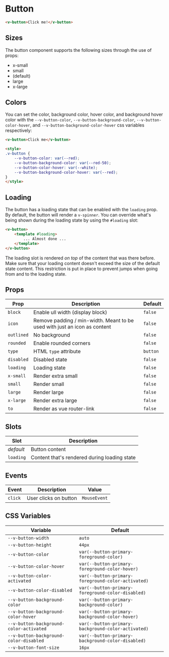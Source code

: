 # Button

```html
<v-button>Click me!</v-button>
```

## Sizes

The button component supports the following sizes through the use of props:

* x-small
* small
* (default)
* large
* x-large

## Colors

You can set the color, background color, hover color, and background hover color with the `--v-button-color`, `--v-button-background-color`, `--v-button-color-hover`, and `--v-button-background-color-hover` css variables respectively:

```html
<v-button>Click me</v-button>

<style>
.v-button {
	--v-button-color: var(--red);
	--v-button-background-color: var(--red-50);
	--v-button-color-hover: var(--white);
	--v-button-background-color-hover: var(--red);
}
</style>
```

## Loading

The button has a loading state that can be enabled with the `loading` prop. By default, the button will render a `v-spinner`. You can override what's being shown during the loading state by using the `#loading` slot:

```html
<v-button>
	<template #loading>
		... Almost done ...
	</template>
</v-button>
```

The loading slot is rendered _on top_ of the content that was there before. Make sure that your loading content doesn't exceed the size of the default state content. This restriction is put in place to prevent jumps when going from and to the loading state.

## Props
| Prop       | Description                                                               | Default  |
|------------|---------------------------------------------------------------------------|----------|
| `block`    | Enable ull width (display block)                                          | `false`  |
| `icon`     | Remove padding / min-width. Meant to be used with just an icon as content | `false`  |
| `outlined` | No background                                                             | `false`  |
| `rounded`  | Enable rounded corners                                                    | `false`  |
| `type`     | HTML `type` attribute                                                     | `button` |
| `disabled` | Disabled state                                                            | `false`  |
| `loading`  | Loading state                                                             | `false`  |
| `x-small`  | Render extra small                                                        | `false`  |
| `small`    | Render small                                                              | `false`  |
| `large`    | Render large                                                              | `false`  |
| `x-large`  | Render extra large                                                        | `false`  |
| `to`       | Render as vue router-link                                                 | `false`  |

## Slots
| Slot      | Description                                  |
|-----------|----------------------------------------------|
| _default_ | Button content                               |
| `loading` | Content that's rendered during loading state |

## Events
| Event   | Description           | Value        |
|---------|-----------------------|--------------|
| `click` | User clicks on button | `MouseEvent` |

## CSS Variables
| Variable                                | Default                                            |
|-----------------------------------------|----------------------------------------------------|
| `--v-button-width`                      | `auto`                                             |
| `--v-button-height`                     | `44px`                                             |
| `--v-button-color`                      | `var(--button-primary-foreground-color)`           |
| `--v-button-color-hover`                | `var(--button-primary-foreground-color-hover)`     |
| `--v-button-color-activated`            | `var(--button-primary-foreground-color-activated)` |
| `--v-button-color-disabled`             | `var(--button-primary-foreground-color-disabled)`  |
| `--v-button-background-color`           | `var(--button-primary-background-color)`           |
| `--v-button-background-color-hover`     | `var(--button-primary-background-color-hover)`     |
| `--v-button-background-color-activated` | `var(--button-primary-background-color-activated)` |
| `--v-button-background-color-disabled`  | `var(--button-primary-background-color-disabled)`  |
| `--v-button-font-size`                  | `16px`                                             |
